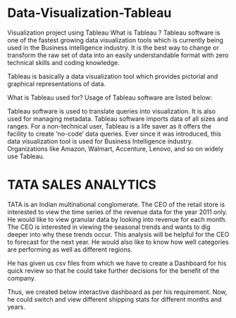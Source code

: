 # Data-Visualization-Tableau
Visualization project using Tableau 
What is Tableau ?
Tableau software is one of the fastest growing data visualization tools which is currently being used in the Business intelligence industry.
It is the best way to change or transform the raw set of data into an easily understandable format with zero technical skills and coding knowledge.

Tableau is basically a data visualization tool which provides pictorial and graphical representations of data.

What is Tableau used for?
Usage of Tableau software are listed below:

Tableau software is used to translate queries into visualization.
It is also used for managing metadata.
Tableau software imports data of all sizes and ranges.
For a non-technical user, Tableau is a life saver as it offers the facility to create ‘no-code’ data queries.
Ever since it was introduced, this data visualization tool is used for Business Intelligence industry. Organizations like Amazon, Walmart, Accenture, Lenovo, and so on widely use Tableau.
# TATA SALES ANALYTICS
TATA is an Indian multinational conglomerate.
The CEO of the retail store is interested to view the time series of the revenue data for the year 2011 only. He would like to view granular data by looking into revenue for each month.
The CEO is interested in viewing the seasonal trends and wants to dig deeper into why these trends occur. This analysis will be helpful for the CEO to forecast for the next year.
He would also like to know how well categories are performing as well as different regions.

He has given us csv files from which we have to create a Dashboard for his quick review so that he could take further decisions for the benefit of the company.

Thus, we created below interactive dashboard as per his requirement. Now, he could switch and view different shipping stats for different months and years.
